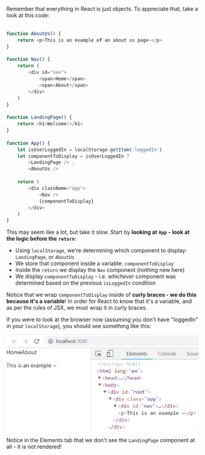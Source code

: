 
Remember that everything in React is just objects. To appreciate that, take a look at this code:

  

```js

function AboutUs() {
	return <p>This is an example of an about us page~</p>
}

function Nav() {
	return (
		<div id="nav">
			<span>Home</span>
			<span>About</span>
		</div>
	)
}

function LandingPage() {
	return <h1>Welcome!</h1>
}

function App() {
	let isUserLoggedIn = localStorage.getItem('loggedIn')
	let componentToDisplay = isUserLoggedIn ?
		<LandingPage /> :
		<AboutUs />

	return (
		<div className="app">
			<Nav />
			{componentToDisplay}
		</div>
	)
}
```


This may seem like a lot, but take it slow. Start by **looking at** **`App`** **- look at the logic before the** **`return`**:

  

-   Using `localStorage`, we're determining which component to display: `LandingPage`, or `AboutUs`
-   We store that component inside a variable: `componentToDisplay`
-   Inside the `return` we display the `Nav` component (nothing new here)
-   We display `componentToDisplay` - i.e. _whichever_ component was determined based on the previous `isLoggedIn` condition

  

Notice that we wrap `componentToDisplay` inside of **curly braces - we do this because it's a variable**! In order for React to know that it's a variable, and as per the rules of JSX, we must wrap it in curly braces.

  

If you were to look at the browser now (assuming you don't have "loggedIn" in your `localStorage`), you should see something like this:
 
![.guides/img/component-jsx-example](./component-jsx-example.PNG)

Notice in the Elements tab that we don't see the `LandingPage` component at all - it is not rendered!
